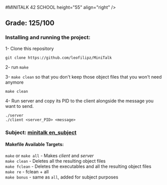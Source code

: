 #MINITALK 42 SCHOOL height="55" align="right" />&nbsp; 

## Grade: 125/100

### Installing and running the project:

1- Clone this repository
	
	git clone https://github.com/leofilipz/MiniTalk
2- run `make`
	
3- `make clean` so that you don't keep those object files that you won't need anymore

	make clean
4- Run server and copy its PID to the client alongside the message you want to send.

	./server
	./client <server_PID> <message>

###  Subject: [minitalk en_subject](./extras/en.subject_minitalk.pdf)

#### Makefile Available Targets:  
`make` or `make all` - Makes _client_ and _server_  
`make clean` - Deletes all the resulting object files  
`make fclean` - Deletes the executables and all the resulting object files  
`make re` - fclean + all  
`make bonus` - same as `all`, added for subject purposes  
